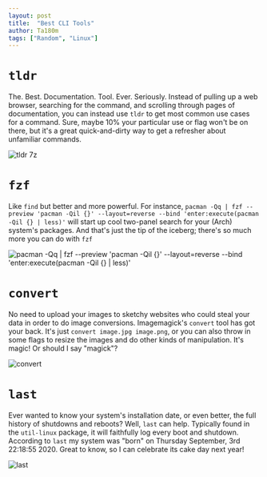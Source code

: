 ```yaml
---
layout: post
title:  "Best CLI Tools"
author: Ta180m
tags: ["Random", "Linux"]
---
```



# `tldr`

The. Best. Documentation. Tool. Ever. Seriously. Instead of pulling up a web browser, searching for the command, and scrolling through pages of documentation, you can instead use `tldr` to get most common use cases for a command. Sure, maybe 10% your particular use or flag won't be on there, but it's a great quick-and-dirty way to get a refresher about unfamiliar commands.

![`tldr 7z`](/Blog/assets/tldr-7z.png)


# `fzf`

Like `find` but better and more powerful. For instance, `pacman -Qq | fzf --preview 'pacman -Qil {}' --layout=reverse --bind 'enter:execute(pacman -Qil {} | less)'` will start up cool two-panel search for your (Arch) system's packages. And that's just the tip of the iceberg; there's so much more you can do with `fzf`

![`pacman -Qq | fzf --preview 'pacman -Qil {}' --layout=reverse --bind 'enter:execute(pacman -Qil {} | less)'`](/Blog/assets/tldr-fzf.png)


# `convert`

No need to upload your images to sketchy websites who could steal your data in order to do image conversions. Imagemagick's `convert` tool has got your back. It's just `convert image.jpg image.png`, or you can also throw in some flags to resize the images and do other kinds of manipulation. It's magic! Or should I say "magick"?

![`convert`](/Blog/assets/tldr-convert.png)


# `last`

Ever wanted to know your system's installation date, or even better, the full history of shutdowns and reboots? Well, `last` can help. Typically found in the `util-linux` package, it will faithfully log every boot and shutdown. According to `last` my system was "born" on Thursday September, 3rd 22:18:55 2020. Great to know, so I can celebrate its cake day next year!

![`last`](/Blog/assets/tldr-last.png)

